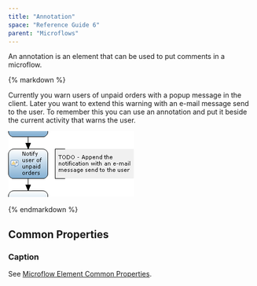 ```yaml
---
title: "Annotation"
space: "Reference Guide 6"
parent: "Microflows"
---
```



An annotation is an element that can be used to put comments in a microflow.

<div class="alert alert-info">{% markdown %}

Currently you warn users of unpaid orders with a popup message in the client. Later you want to extend this warning with an e-mail message send to the user. To remember this you can use an annotation and put it beside the current activity that warns the user.

![](attachments/819203/918060.png)

{% endmarkdown %}</div>

## Common Properties

### Caption

See [Microflow Element Common Properties](Microflow+Element+Common+Properties).
